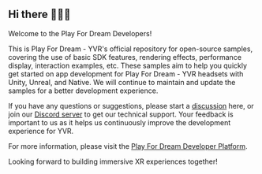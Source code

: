 ## Hi there 👋🧑‍💻
Welcome to the Play For Dream Developers! 

This is Play For Dream - YVR's official repository for open-source samples, covering the use of basic SDK features, rendering effects, performance display, interaction examples, etc. These samples aim to help you quickly get started on app development for Play For Dream - YVR headsets with Unity, Unreal, and Native. We will continue to maintain and update the samples for a better development experience. 

If you have any questions or suggestions, please start a [discussion](https://github.com/orgs/YVRDeveloper/discussions) here, or join our [Discord server](https://bit.ly/pfddevs) to get our technical support. Your feedback is important to us as it helps us continuously improve the development experience for YVR.

For more information, please visit the [Play For Dream Developer Platform](https://developer.pfdm.cn).

Looking forward to building immersive XR experiences together!

<!--

**Here are some ideas to get you started:**

🙋‍♀️ A short introduction - what is your organization all about?
🌈 Contribution guidelines - how can the community get involved?
👩‍💻 Useful resources - where can the community find your docs? Is there anything else the community should know?
🍿 Fun facts - what does your team eat for breakfast?
🧙 Remember, you can do mighty things with the power of [Markdown](https://docs.github.com/github/writing-on-github/getting-started-with-writing-and-formatting-on-github/basic-writing-and-formatting-syntax)
-->
